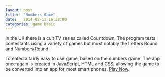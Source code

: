 ```yaml
---
layout: post
title:  "Numbers Game"
date:   2014-08-13 16:38:00
categories: game basic
---
```


In the UK there is a cult TV series called Countdown. The program tests contestants using a variety of games but most notably the Letters Round and Numbers Round.

I created a fairly easy to use game, based on the numbers game. The app once again is created in JavaScript, HTML and CSS, allowing the game to be converted into an app for most smart phones.
[Play Now][play-link].

[play-link]: /http://mibz.uk/countdown-numbers-game/
